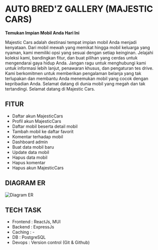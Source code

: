 # AUTO BRED'Z GALLERY (MAJESTIC CARS)

**Temukan Impian Mobil Anda Hari Ini**

Majestic Cars adalah destinasi tempat impian mobil Anda menjadi kenyataan. Dari mobil mewah yang memikat hingga mobil keluarga yang nyaman, kami memiliki opsi yang sesuai dengan setiap keinginan. Jelajahi koleksi kami, bandingkan fitur, dan buat pilihan yang cerdas untuk mengendarai gaya hidup Anda.
Jangan ragu untuk menghubungi kami untuk informasi lebih lanjut, penawaran khusus, dan pengaturan tes drive. Kami berkomitmen untuk memberikan pengalaman belanja yang tak terlupakan dan membantu Anda menemukan mobil yang cocok dengan kepribadian Anda.
Selamat datang di dunia mobil yang megah dan tak tertandingi. Selamat datang di Majestic Cars.

## FITUR
- Daftar akun MajesticCars
- Profil akun MajesticCars
- Daftar mobil beserta detail mobil
- Tambah mobil ke daftar favorit
- Komentar terhadap mobil
- Dashboard admin
- Buat data mobil baru
- Update data mobil
- Hapus data mobil
- Hapus komentar
- Hapus akun MajesticCars

## DIAGRAM ER
![Diagram ER]()

## TECH TASK 
- Frontend : ReactJs, MUI
- Backend : ExpressJs
- Caching : -
- DB : PostgreSQL
- Devops : Version control (Git & Github)


